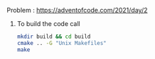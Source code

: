 Problem : https://adventofcode.com/2021/day/2

1. To build the code call

   ```bash
   mkdir build && cd build
   cmake .. -G "Unix Makefiles" 
   make
   ```

